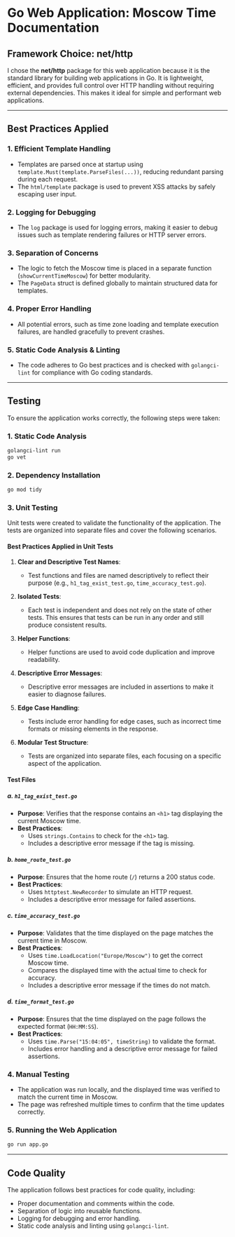 # Go Web Application: Moscow Time Documentation

## Framework Choice: net/http

I chose the **net/http** package for this web application because it is the standard library for building web applications in Go. It is lightweight, efficient, and provides full control over HTTP handling without requiring external dependencies. This makes it ideal for simple and performant web applications.

---

## Best Practices Applied

### 1. **Efficient Template Handling**

- Templates are parsed once at startup using `template.Must(template.ParseFiles(...))`, reducing redundant parsing during each request.
- The `html/template` package is used to prevent XSS attacks by safely escaping user input.

### 2. **Logging for Debugging**

- The `log` package is used for logging errors, making it easier to debug issues such as template rendering failures or HTTP server errors.

### 3. **Separation of Concerns**

- The logic to fetch the Moscow time is placed in a separate function (`showCurrentTimeMoscow`) for better modularity.
- The `PageData` struct is defined globally to maintain structured data for templates.

### 4. **Proper Error Handling**

- All potential errors, such as time zone loading and template execution failures, are handled gracefully to prevent crashes.

### 5. **Static Code Analysis & Linting**

- The code adheres to Go best practices and is checked with `golangci-lint` for compliance with Go coding standards.

---

## Testing

To ensure the application works correctly, the following steps were taken:


### **1. Static Code Analysis**

```bash
golangci-lint run
go vet
```

### **2. Dependency Installation**

```bash
go mod tidy
```

### **3. Unit Testing**

Unit tests were created to validate the functionality of the application. The tests are organized into separate files and cover the following scenarios.

#### **Best Practices Applied in Unit Tests**

1. **Clear and Descriptive Test Names**:
   - Test functions and files are named descriptively to reflect their purpose (e.g., `h1_tag_exist_test.go`, `time_accuracy_test.go`).

2. **Isolated Tests**:
   - Each test is independent and does not rely on the state of other tests. This ensures that tests can be run in any order and still produce consistent results.

3. **Helper Functions**:
   - Helper functions are used to avoid code duplication and improve readability.

4. **Descriptive Error Messages**:
   - Descriptive error messages are included in assertions to make it easier to diagnose failures.

5. **Edge Case Handling**:
   - Tests include error handling for edge cases, such as incorrect time formats or missing elements in the response.

6. **Modular Test Structure**:
   - Tests are organized into separate files, each focusing on a specific aspect of the application.

#### **Test Files**

##### **a. `h1_tag_exist_test.go`**

- **Purpose**: Verifies that the response contains an `<h1>` tag displaying the current Moscow time.
- **Best Practices**:
  - Uses `strings.Contains` to check for the `<h1>` tag.
  - Includes a descriptive error message if the tag is missing.

##### **b. `home_route_test.go`**

- **Purpose**: Ensures that the home route (`/`) returns a 200 status code.
- **Best Practices**:
  - Uses `httptest.NewRecorder` to simulate an HTTP request.
  - Includes a descriptive error message for failed assertions.

##### **c. `time_accuracy_test.go`**

- **Purpose**: Validates that the time displayed on the page matches the current time in Moscow.
- **Best Practices**:
  - Uses `time.LoadLocation("Europe/Moscow")` to get the correct Moscow time.
  - Compares the displayed time with the actual time to check for accuracy.
  - Includes a descriptive error message if the times do not match.

##### **d. `time_format_test.go`**

- **Purpose**: Ensures that the time displayed on the page follows the expected format (`HH:MM:SS`).
- **Best Practices**:
  - Uses `time.Parse("15:04:05", timeString)` to validate the format.
  - Includes error handling and a descriptive error message for failed assertions.

### **4. Manual Testing**

- The application was run locally, and the displayed time was verified to match the current time in Moscow.
- The page was refreshed multiple times to confirm that the time updates correctly.

### **5. Running the Web Application**

```bash
go run app.go
```

---

## Code Quality

The application follows best practices for code quality, including:

- Proper documentation and comments within the code.
- Separation of logic into reusable functions.
- Logging for debugging and error handling.
- Static code analysis and linting using `golangci-lint`.
